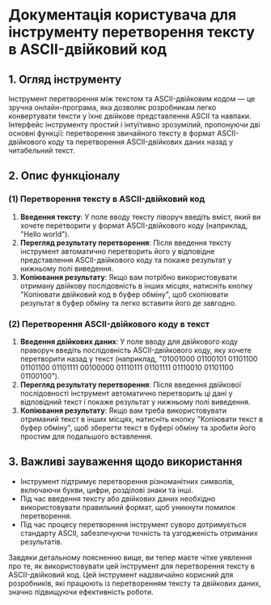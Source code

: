 # Документація користувача для інструменту перетворення тексту в ASCII-двійковий код

## 1. Огляд інструменту

Інструмент перетворення між текстом та ASCII-двійковим кодом — це зручна онлайн-програма, яка дозволяє розробникам легко конвертувати тексти у їхнє двійкове представлення ASCII та навпаки. Інтерфейс інструменту простий і інтуїтивно зрозумілий, пропонуючи дві основні функції: перетворення звичайного тексту в формат ASCII-двійкового коду та перетворення ASCII-двійкових даних назад у читабельний текст.

## 2. Опис функціоналу

### (1) Перетворення тексту в ASCII-двійковий код

1. **Введення тексту**: У поле вводу тексту ліворуч введіть вміст, який ви хочете перетворити у формат ASCII-двійкового коду (наприклад, "Hello world").
2. **Перегляд результату перетворення**: Після введення тексту інструмент автоматично перетворить його у відповідне представлення ASCII-двійкового коду та покаже результат у нижньому полі виведення.
3. **Копіювання результату**: Якщо вам потрібно використовувати отриману двійкову послідовність в інших місцях, натисніть кнопку "Копіювати двійковий код в буфер обміну", щоб скопіювати результат в буфер обміну та легко вставити його де завгодно.

### (2) Перетворення ASCII-двійкового коду в текст

1. **Введення двійкових даних**: У поле вводу для двійкового коду праворуч введіть послідовність ASCII-двійкового коду, яку хочете перетворити назад у текст (наприклад, "01001000 01100101 01101100 01101100 01101111 00100000 01110111 01101111 01110010 01101100 01100100").
2. **Перегляд результату перетворення**: Після введення двійкової послідовності інструмент автоматично перетворить ці дані у відповідний текст і покаже результат у нижньому полі виведення.
3. **Копіювання результату**: Якщо вам треба використовувати отриманий текст в інших місцях, натисніть кнопку "Копіювати текст в буфер обміну", щоб зберегти текст в буфері обміну та зробити його простим для подальшого вставлення.

## 3. Важливі зауваження щодо використання

- Інструмент підтримує перетворення різноманітних символів, включаючи букви, цифри, розділові знаки та інші.
- Під час введення тексту або двійкових даних необхідно використовувати правильний формат, щоб уникнути помилок перетворення.
- Під час процесу перетворення інструмент суворо дотримується стандарту ASCII, забезпечуючи точність та узгодженість отриманих результатів.

Завдяки детальному поясненню вище, ви тепер маєте чітке уявлення про те, як використовувати цей інструмент для перетворення тексту в ASCII-двійковий код. Цей інструмент надзвичайно корисний для розробників, які працюють із перетворенням тексту та двійкових даних, значно підвищуючи ефективність роботи.
